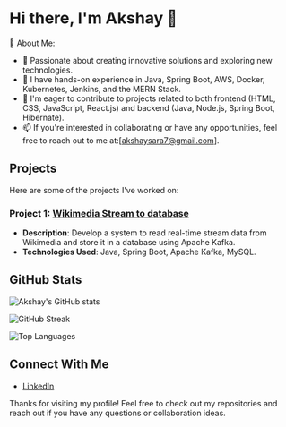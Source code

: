 # Hi there, I'm Akshay 👋

💫 About Me:
- 🌱 Passionate about creating innovative solutions and exploring new technologies.
- 👀 I have hands-on experience in Java, Spring Boot, AWS, Docker, Kubernetes, Jenkins, and the MERN Stack.
- 💞️ I'm eager to contribute to projects related to both frontend (HTML, CSS, JavaScript, React.js) and backend (Java, Node.js, Spring Boot, Hibernate).
- 📫 If you're interested in collaborating or have any opportunities, feel free to reach out to me at:[akshaysara7@gmail.com].

## Projects
Here are some of the projects I've worked on:

### Project 1: [Wikimedia Stream to database](https://github.com/Akshay4664/Wikimedia-Stream)
- **Description**: Develop a system to read real-time stream data from Wikimedia and store it in a database using Apache Kafka.
- **Technologies Used**: Java, Spring Boot, Apache Kafka, MySQL.

## GitHub Stats
![Akshay's GitHub stats](https://github-readme-stats.vercel.app/api?username=Akshay4664&show_icons=true&theme=radical)

![GitHub Streak](https://github-readme-streak-stats.herokuapp.com/?user=Akshay4664&theme=radical)

![Top Languages](https://github-readme-stats.vercel.app/api/top-langs/?username=Akshay4664&layout=compact&theme=radical)


## Connect With Me
- [LinkedIn](https://www.linkedin.com/in/akshay-sharma-111532161)



Thanks for visiting my profile! Feel free to check out my repositories and reach out if you have any questions or collaboration ideas.
